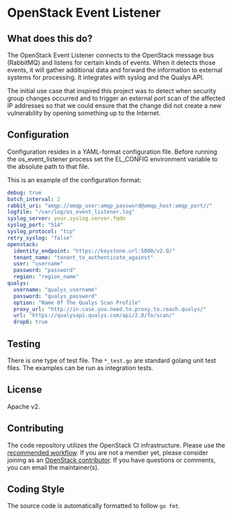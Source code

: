 OpenStack Event Listener
========================

What does this do?
------------------

The OpenStack Event Listener connects to the OpenStack message bus (RabbitMQ)
and listens for certain kinds of events.  When it detects those events, it will
gather additional data and forward the information to external systems for
processing.  It integrates with syslog and the Qualys API.

The initial use case that inspired this project was to detect when security
group changes occurred and to trigger an external port scan of the affected IP
addresses so that we could ensure that the change did not create a new
vulnerability by opening something up to the Internet.

Configuration
-------------

Configuration resides in a YAML-format configuration file.  Before running the
os_event_listener process set the EL_CONFIG environment variable to the
absolute path to that file.

This is an example of the configuration format:

```yaml
debug: true
batch_interval: 2
rabbit_uri: "amqp://amqp_user:amqp_password@amqp_host:amqp_port//"
logfile: "/var/log/os_event_listener.log"
syslog_server: your.syslog.server.fqdn
syslog_port: "514"
syslog_protocol: "tcp"
retry_syslog: "false"
openstack:
  identity_endpoint: "https://keystone.url:5000/v2.0/"
  tenant_name: "tenant_to_authenticate_against"
  user: "username"
  password: "password"
  region: "region_name"
qualys:
  username: "qualys_username"
  password: "qualys_password"
  option: "Name Of The Qualys Scan Profile"
  proxy_url: "http://in.case.you.need.to.proxy.to.reach.qualys/"
  url: "https://qualysapi.qualys.com/api/2.0/fo/scan/"
  drop6: true
```

Testing
-------
There is one type of test file.  The `*_test.go` are standard golang unit test
files.  The examples can be run as integration tests.

License
-------
Apache v2.

Contributing
------------
The code repository utilizes the OpenStack CI infrastructure.  Please use the
[recommended
workflow](http://docs.openstack.org/infra/manual/developers.html#development-workflow).
If you are not a member yet, please consider joining as an [OpenStack
contributor](http://docs.openstack.org/infra/manual/developers.html).  If you
have questions or comments, you can email the maintainer(s).

Coding Style
------------
The source code is automatically formatted to follow `go fmt`.
